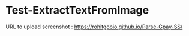 # Test-ExtractTextFromImage

URL to upload screenshot : https://rohitgobio.github.io/Parse-Gpay-SS/
